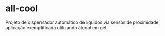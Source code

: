 # all-cool
Projeto de dispensador automático de líquidos via sensor de proximidade, aplicação exemplificada utilizando álcool em gel

